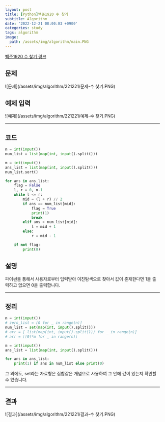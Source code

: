 ```yaml
---
layout: post
title: [Python]백준1920 수 찾기 
subtitle: Algorithm
date: '2022-12-21 00:00:03 +0900'
categories: study
tags: algorithm
image:
  path: /assets/img/algorithm/main.PNG
---
```


[백준1920 수 찾기 링크](https://www.acmicpc.net/problem/1920)

<!--more-->

## 문제
![문제](/assets/img/algorithm/221221/문제-수 찾기.PNG)

## 예제 입력
![예제](/assets/img/algorithm/221221/예제-수 찾기.PNG)

---

## 코드
```Python
n = int(input())
num_list = list(map(int, input().split()))

m = int(input())
ans_list = list(map(int, input().split()))
num_list.sort()

for ans in ans_list:
    flag = False
    l, r = 0, n-1
    while l <= r:
        mid = (l + r) // 2
        if ans == num_list[mid]:
            flag = True
            print(1)
            break
        elif ans > num_list[mid]:
            l = mid + 1
        else:
            r = mid - 1

    if not flag:
        print(0)
```
## 설명
파이썬을 통해서 사용자로부터 입력받아 이진탐색으로 찾아서 값이 존재한다면 1을 출력하고
없으면 0을 출력합니다. <br>

---

## 정리
```Python
n = int(input())
# zero_list = [0 for _ in range(n)]
num_list = set(map(int, input().split()))
# arr = [ list(map(int, input().split())) for _ in range(n)]
# arr = [[0]*m for _ in range(n)]

m = int(input())
ans_list = list(map(int, input().split()))

for ans in ans_list:
    print(1) if ans in num_list else print(0)
```
그 외에도, set라는 자료형은 집합같은 개념으로 사용하여 그 안에 값이 있는지 확인할 수 있습니다. <br>

---

## 결과
![결과](/assets/img/algorithm/221221/결과-수 찾기.PNG)